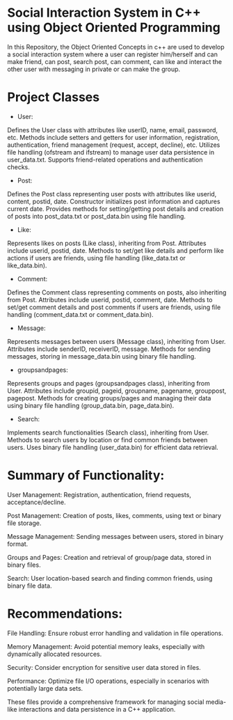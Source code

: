 # Social Interaction System in C++ using Object Oriented Programming
In this Repository, the Object Oriented Concepts in c++ are used to develop a social interaction system where a user can register him/herself and can make friend, can post, search post, can comment, can like and interact the other user with messaging in private or can make the group.


# Project Classes
- User:

Defines the User class with attributes like userID, name, email, password, etc.
Methods include setters and getters for user information, registration, authentication, friend management (request, accept, decline), etc.
Utilizes file handling (ofstream and ifstream) to manage user data persistence in user_data.txt.
Supports friend-related operations and authentication checks.
- Post:

Defines the Post class representing user posts with attributes like userid, content, postid, date.
Constructor initializes post information and captures current date.
Provides methods for setting/getting post details and creation of posts into post_data.txt or post_data.bin using file handling.
- Like:

Represents likes on posts (Like class), inheriting from Post.
Attributes include userid, postid, date.
Methods to set/get like details and perform like actions if users are friends, using file handling (like_data.txt or like_data.bin).
- Comment:

Defines the Comment class representing comments on posts, also inheriting from Post.
Attributes include userid, postid, comment, date.
Methods to set/get comment details and post comments if users are friends, using file handling (comment_data.txt or comment_data.bin).
- Message:

Represents messages between users (Message class), inheriting from User.
Attributes include senderID, receiverID, message.
Methods for sending messages, storing in message_data.bin using binary file handling.
- groupsandpages:

Represents groups and pages (groupsandpages class), inheriting from User.
Attributes include groupid, pageid, groupname, pagename, grouppost, pagepost.
Methods for creating groups/pages and managing their data using binary file handling (group_data.bin, page_data.bin).
- Search:

Implements search functionalities (Search class), inheriting from User.
Methods to search users by location or find common friends between users.
Uses binary file handling (user_data.bin) for efficient data retrieval.
# Summary of Functionality:
User Management: Registration, authentication, friend requests, acceptance/decline.

Post Management: Creation of posts, likes, comments, using text or binary file storage.

Message Management: Sending messages between users, stored in binary format.

Groups and Pages: Creation and retrieval of group/page data, stored in binary files.

Search: User location-based search and finding common friends, using binary file data.

# Recommendations:
File Handling: Ensure robust error handling and validation in file operations.

Memory Management: Avoid potential memory leaks, especially with dynamically allocated resources.

Security: Consider encryption for sensitive user data stored in files.

Performance: Optimize file I/O operations, especially in scenarios with potentially large data sets.

These files provide a comprehensive framework for managing social media-like interactions and data persistence in a C++ application.

